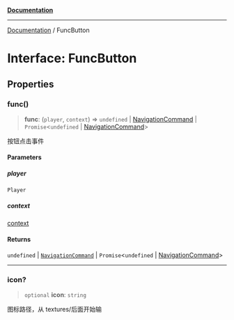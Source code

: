 [**Documentation**](../README.md)

---

[Documentation](../globals.md) / FuncButton

# Interface: FuncButton

## Properties

### func()

> **func**: (`player`, `context`) => `undefined` \| [NavigationCommand](NavigationCommand.md) \| `Promise`\<`undefined` \| [NavigationCommand](NavigationCommand.md)\>

按钮点击事件

#### Parameters

##### player

`Player`

##### context

[context](context.md)

#### Returns

`undefined` \| [`NavigationCommand`](NavigationCommand.md) \| `Promise`\<`undefined` \| [NavigationCommand](NavigationCommand.md)\>

---

### icon?

> `optional` **icon**: `string`

图标路径，从 textures/后面开始输
